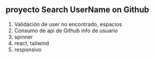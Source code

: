 ## proyecto Search UserName on Github

1. Validación de user no encontrado, espacios
2. Consumo de api de Github info de usuario
3. spinner
4. react, tailwind
5. responsivo  
